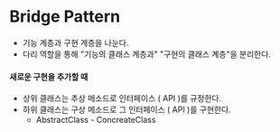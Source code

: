# Bridge Pattern

- 기능 계층과 구현 계층을 나눈다.
- 다리 역할을 통해 "기능의 클래스 계층과" "구현의 클래스 계층"을 분리한다.

#### 새로운 구현을 추가할 때
- 상위 클래스는 추상 메소드로 인터페이스 ( API )를 규정한다.
- 하위 클래스는 구상 메소드로 그 인터페이스 ( API )를 구현한다.
  - AbstractClass - ConcreateClass